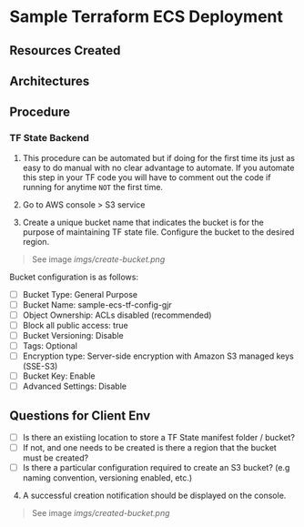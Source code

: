 # Sample Terraform ECS Deployment

## Resources Created

## Architectures

## Procedure

### TF State Backend
1. This procedure can be automated but if doing for the first time its just as easy to do manual with no clear advantage to automate. If you automate this step in your TF code you will have to comment out the code if running for anytime `NOT` the first time. 

2. Go to AWS console > S3 service

3. Create a unique bucket name that indicates the bucket is for the purpose of maintaining TF state file. Configure the bucket to the desired region. 
> See image _imgs/create-bucket.png_

Bucket configuration is as follows:
- [ ] Bucket Type: General Purpose
- [ ] Bucket Name: sample-ecs-tf-config-gjr
- [ ] Object Ownership: ACLs disabled (recommended)
- [ ] Block all public access: true
- [ ] Bucket Versioning: Disable
- [ ] Tags: Optional
- [ ] Encryption type: Server-side encryption with Amazon S3 managed keys (SSE-S3)
- [ ] Bucket Key: Enable
- [ ] Advanced Settings: Disable

## Questions for Client Env
- [ ] Is there an existiing location to store a TF State manifest folder / bucket?
- [ ] If not, and one needs to be created is there a region that the bucket must be created? 
- [ ] Is there a particular configuration required to create an S3 bucket? (e.g naming convention, versioning enabled, etc.) 

4. A successful creation notification should be displayed on the console.
> See image _imgs/created-bucket.png_
